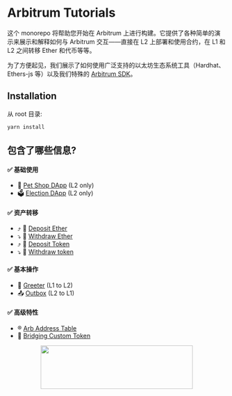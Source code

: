 # Arbitrum Tutorials



这个 monorepo 将帮助您开始在 Arbitrum 上进行构建。它提供了各种简单的演示来展示和解释如何与 Arbitrum 交互——直接在 L2 上部署和使用合约，在 L1 和 L2 之间转移 Ether 和代币等等。

为了方便起见，我们展示了如何使用广泛支持的以太坊生态系统工具（Hardhat、Ethers-js 等）以及我们特殊的 [Arbitrum SDK](https://github.com/OffchainLabs/arbitrum-sdk)。

## Installation

从 root 目录:

```bash
yarn install
```

## 包含了哪些信息?

#### :white_check_mark: 基础使用

- 🐹 [Pet Shop DApp](./packages/demo-dapp-pet-shop/) (L2 only)
- 🗳 [Election DApp](./packages/demo-dapp-election/) (L2 only)

#### :white_check_mark: 资产转移

- ⤴️ 🔹 [Deposit Ether](./packages/eth-deposit/)
- ⤵️ 🔹 [Withdraw Ether](./packages/eth-withdraw/)
- ⤴️ 💸 [Deposit Token](./packages/token-deposit/)
- ⤵️ 💸 [Withdraw token](./packages/token-withdraw/)

#### :white_check_mark: 基本操作

- 🤝 [Greeter](./packages/greeter/) (L1 to L2)
- 📤 [Outbox](./packages/outbox-execute/) (L2 to L1)

#### :white_check_mark: 高级特性

- ®️ [Arb Address Table](./packages/address-table/)
- 🌉 [Bridging Custom Token](./packages/custom-token-bridging/)

<p align="center">
  <img width="350" height="100" src= "https://arbitrum.io/wp-content/uploads/2021/01/cropped-Arbitrum_Horizontal-Logo-Full-color-White-background-scaled-1.jpg" />
</p>

